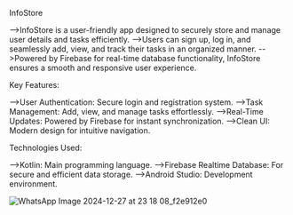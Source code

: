 InfoStore

-->InfoStore is a user-friendly app designed to securely store and manage user details and tasks efficiently.
-->Users can sign up, log in, and seamlessly add, view, and track their tasks in an organized manner.
-->Powered by Firebase for real-time database functionality, InfoStore ensures a smooth and responsive user experience.


Key Features:

-->User Authentication: Secure login and registration system.
-->Task Management: Add, view, and manage tasks effortlessly.
-->Real-Time Updates: Powered by Firebase for instant synchronization.
-->Clean UI: Modern design for intuitive navigation.


Technologies Used:

-->Kotlin: Main programming language.
-->Firebase Realtime Database: For secure and efficient data storage.
-->Android Studio: Development environment.

![WhatsApp Image 2024-12-27 at 23 18 08_f2e912e0](https://github.com/user-attachments/assets/dafab438-5efd-49b4-9281-f2bea7c13835)

